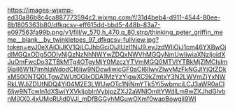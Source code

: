https://images-wixmp-ed30a86b8c4ca887773594c2.wixmp.com/f/31d4beb4-d911-4544-80ee-8b1805363b80/dfkqcsv-eff615dd-bbd5-448b-83a7-e097563fa99b.png/v1/fill/w_570,h_470,q_80,strp/thinking_peter_griffin_meme__blank__by_twinkletoes_97_dfkqcsv-fullview.jpg?token=eyJ0eXAiOiJKV1QiLCJhbGciOiJIUzI1NiJ9.eyJzdWIiOiJ1cm46YXBwOjdlMGQxODg5ODIyNjQzNzNhNWYwZDQxNWVhMGQyNmUwIiwiaXNzIjoidXJuOmFwcDo3ZTBkMTg4OTgyMjY0MzczYTVmMGQ0MTVlYTBkMjZlMCIsIm9iaiI6W1t7ImhlaWdodCI6Ijw9NDcwIiwicGF0aCI6IlwvZlwvMzFkNGJlYjQtZDkxMS00NTQ0LTgwZWUtOGIxODA1MzYzYjgwXC9kZmtxY3N2LWVmZjYxNWRkLWJiZDUtNDQ4Yi04M2E3LWUwOTc1NjNmYTk5Yi5wbmciLCJ3aWR0aCI6Ijw9NTcwIn1dXSwiYXVkIjpbInVybjpzZXJ2aWNlOmltYWdlLm9wZXJhdGlvbnMiXX0.4xUMoRUid0VJI_mDfBGGyhMGuwOXmf0wapBowgIi9WI
